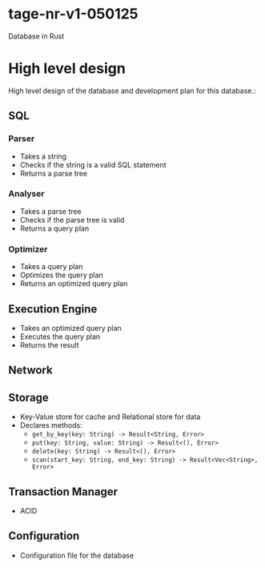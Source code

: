 # tage-nr-v1-050125
Database in Rust

# High level design 
High level design of the database and development plan for this database.:
## SQL

### Parser
- Takes a string
- Checks if the string is a valid SQL statement
- Returns a parse tree

### Analyser
- Takes a parse tree
- Checks if the parse tree is valid
- Returns a query plan

### Optimizer
- Takes a query plan
- Optimizes the query plan
- Returns an optimized query plan

## Execution Engine
- Takes an optimized query plan
- Executes the query plan
- Returns the result

## Network

## Storage
- Key-Value store for cache and Relational store for data
- Declares methods:
    - `get_by_key(key: String) -> Result<String, Error>`
    - `put(key: String, value: String) -> Result<(), Error>`
    - `delete(key: String) -> Result<(), Error>`
    - `scan(start_key: String, end_key: String) -> Result<Vec<String>, Error>`
## Transaction Manager
- ACID
## Configuration
- Configuration file for the database
